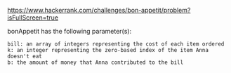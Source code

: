 https://www.hackerrank.com/challenges/bon-appetit/problem?isFullScreen=true

bonAppetit has the following parameter(s):

    bill: an array of integers representing the cost of each item ordered
    k: an integer representing the zero-based index of the item Anna doesn't eat
    b: the amount of money that Anna contributed to the bill
